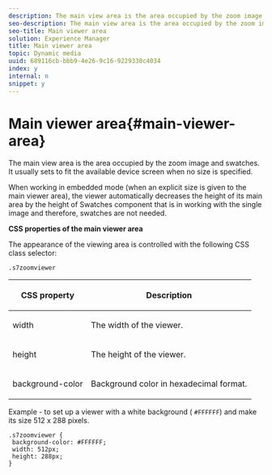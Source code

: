 ```yaml
---
description: The main view area is the area occupied by the zoom image and swatches. It usually sets to fit the available device screen when no size is specified.
seo-description: The main view area is the area occupied by the zoom image and swatches. It usually sets to fit the available device screen when no size is specified.
seo-title: Main viewer area
solution: Experience Manager
title: Main viewer area
topic: Dynamic media
uuid: 689116cb-bbb9-4e26-9c16-9229330c4034
index: y
internal: n
snippet: y
---
```


# Main viewer area{#main-viewer-area}

The main view area is the area occupied by the zoom image and swatches. It usually sets to fit the available device screen when no size is specified.

<a id="section_061E550C1C1D4DB2BD663A898895B38C"></a>

When working in embedded mode (when an explicit size is given to the main viewer area), the viewer automatically decreases the height of its main area by the height of Swatches component that is in working with the single image and therefore, swatches are not needed.

**CSS properties of the main viewer area**

The appearance of the viewing area is controlled with the following CSS class selector:

```
.s7zoomviewer
```

<table id="table_94EE3F5BBE4547C0B4943471CEE7EDE4"> 
 <thead> 
  <tr> 
   <th colname="col1" class="entry"> <p> CSS property </p> </th> 
   <th colname="col2" class="entry"> <p>Description </p> </th> 
  </tr> 
 </thead>
 <tbody> 
  <tr> 
   <td colname="col1"> <p> <span class="codeph"> width </span> </p> </td> 
   <td colname="col2"> <p>The width of the viewer. </p> </td> 
  </tr> 
  <tr> 
   <td colname="col1"> <p> <span class="codeph"> height </span> </p> </td> 
   <td colname="col2"> <p>The height of the viewer. </p> </td> 
  </tr> 
  <tr> 
   <td colname="col1"> <p> <span class="codeph"> background-color </span> </p> </td> 
   <td colname="col2"> <p> Background color in hexadecimal format. </p> </td> 
  </tr> 
 </tbody> 
</table>

Example - to set up a viewer with a white background ( `#FFFFFF`) and make its size 512 x 288 pixels.

```
.s7zoomviewer { 
 background-color: #FFFFFF; 
 width: 512px; 
 height: 288px;  
}
```


